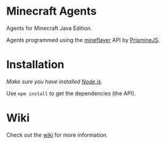 # Minecraft Agents
Agents for Minecraft Java Edition.

Agents programmed using the [mineflayer](https://github.com/PrismarineJS/mineflayer "Mineflayer") API by [PrismineJS](https://github.com/PrismarineJS "PrimarineJS").

# Installation

_Make sure you have installed [Node.js](https://nodejs.org/en/ "Node.JS")._

Use `npm install` to get the dependencies (the API).

# Wiki
Check out the [wiki](https://github.com/Maglo22/minecraft_agents/wiki "Wiki") for more information.
